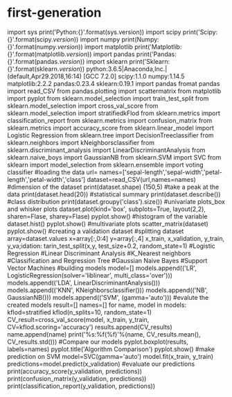 # first-generation
import sys
print('Python:{}'.format(sys.version))
import scipy
print('Scipy:{}'.format(scipy._version_))
import numpy
print(Numpy:{}'.format(numpy._version_))
import matplotlib
print('Matplotlib:{}'.format(matplotlib._version_))
import pandas
print('Pandas:{}'.format(pandas._version_))
import sklearn
print('Sklearn:{}'.format(sklearn._version_))
python:3.6.5|Anaconda,Inc.|(default,Apr29.2018,16:14)
[GCC 7.2.0]
scipy:1.1.0
numpy:1.14.5
matplotlib:2.2.2
pandas:0.23.4
sklearn:0.19.1
import pandas
fromat pandas import read_CSV
from pandas.plotting import scattermatrix
from matplotlib import pyplot
from sklearn.model_selection import train_test_split
from sklearn.model_selection import cross_val_score
from sklearn.model_selection import stratifiedkFlod
from sklearn.metrics import classification_report
from sklearn.metrics import confusion_matrix
from sklearn.metrics import accuracy_score
from sklearn.linear_model import Logistic Regression
from sklearn.tree import DecisionTreeclassifier
from sklearn.neighbors import kNeighborsclassifier
from sklearn.discriminant_analysis import LinearDiscriminantAnalysis
from sklearn.naive_boys import GaussianNB
from sklearn.SVM import SVC
from sklearn import model_selection
from sklearn.ensemble import voting classifier
#loading the data
url=
names=['sepal-length','sepal-width','petal-length','petal-width','class']
dataset=read_CSV(url,names=names)
#dimension of the dataset
print(dataset.shape)
(150,5)
#take a peak at the data
print(dataset.head(20))
#statistical summary
print(dataset.describe())
#class distribution
print(dataset.groupy('class').size())
#univariate plots_box and whisker plots
dataset.plot(kind='box', subplots=True, layout(2,2), sharen=Flase, sharey=Flase)
pyplot.show()
#histogram of the variable
dataset.hist()
pyplot.show()
#multivariate plots
scatter_matrix(dataset)
pyplot.show()
#creating a validation dataset
#splitting dataset
array=dataset.values
x=array[:,0:4]
y=array[:,4]
x_train, x_validation, y_train, y_va;idation: tarin_test_split(x,y, test_size+0.2, random_state=1)
#Logistic Regression
#Linear Discriminant Analysis
#K_Nearest neighbors
#Classification and Regression Tree
#Gaussian Naive Bayes
#Support Vector Machines
#building models
model=[]
models.append(('LR', LogisticRegression(solver='liblinear', multi_class='over')))
models.append(('LDA', LinearDiscriminantAnalysis()))
models.append(('KNN', KNeighborsclassifier()))
models.append(('NB', GaussianNB()))
models.append(('SVM', (gamma='auto')))
#evalute the created models
result=[]
names=[]
for name, model in models:
kflod=stratified kflod(n_splits=10, random_state=1)
CV_result=cross_val_score(model, x_train, y_train, CV=kflod.scoring='accuracy')
results.append(CV_results)
name.append(name)
print('%s:%f(%f)'%(name, CV_results.mean(), CV_results.std()))
#Compare our models
pyplot.boxplot(results, labels=names)
pyplot.title('Algorithm Comparison')
pyplot.show()
#make prediction on SVM
model=SVC(gamma='auto')
model.fit(x_train, y_train)
predictions=model.predict(x_validation)
#evaluate our predictions
print(accuracy_score(y_validation, predictions))
print(confusion_matrix(y_validation, predictions))
print(classification_report(y_validation, predictions))
